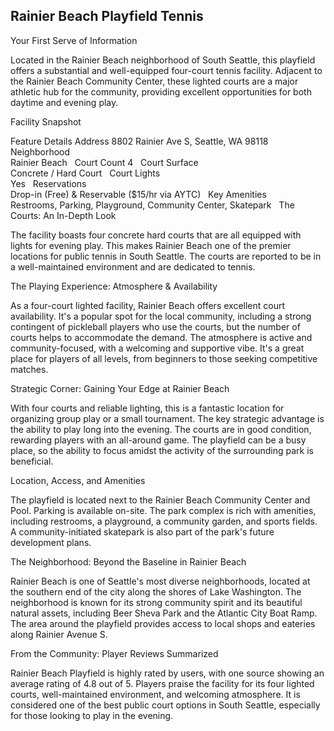 ## Rainier Beach Playfield Tennis

Your First Serve of Information

Located in the Rainier Beach neighborhood of South Seattle, this playfield offers a substantial and well-equipped four-court tennis facility. Adjacent to the Rainier Beach Community Center, these lighted courts are a major athletic hub for the community, providing excellent opportunities for both daytime and evening play.   

Facility Snapshot

Feature	Details
Address	
8802 Rainier Ave S, Seattle, WA 98118    
Neighborhood	
Rainier Beach    
Court Count	
4    
Court Surface	
Concrete / Hard Court    
Court Lights	
Yes    
Reservations	
Drop-in (Free) & Reservable ($15/hr via AYTC)    
Key Amenities	
Restrooms, Parking, Playground, Community Center, Skatepark    
The Courts: An In-Depth Look

The facility boasts four concrete hard courts that are all equipped with lights for evening play. This makes Rainier Beach one of the premier locations for public tennis in South Seattle. The courts are reported to be in a well-maintained environment and are dedicated to tennis.   

The Playing Experience: Atmosphere & Availability

As a four-court lighted facility, Rainier Beach offers excellent court availability. It's a popular spot for the local community, including a strong contingent of pickleball players who use the courts, but the number of courts helps to accommodate the demand. The atmosphere is active and community-focused, with a welcoming and supportive vibe. It's a great place for players of all levels, from beginners to those seeking competitive matches.   

Strategic Corner: Gaining Your Edge at Rainier Beach

With four courts and reliable lighting, this is a fantastic location for organizing group play or a small tournament. The key strategic advantage is the ability to play long into the evening. The courts are in good condition, rewarding players with an all-around game. The playfield can be a busy place, so the ability to focus amidst the activity of the surrounding park is beneficial.

Location, Access, and Amenities

The playfield is located next to the Rainier Beach Community Center and Pool. Parking is available on-site. The park complex is rich with amenities, including restrooms, a playground, a community garden, and sports fields. A community-initiated skatepark is also part of the park's future development plans.   

The Neighborhood: Beyond the Baseline in Rainier Beach

Rainier Beach is one of Seattle's most diverse neighborhoods, located at the southern end of the city along the shores of Lake Washington. The neighborhood is known for its strong community spirit and its beautiful natural assets, including Beer Sheva Park and the Atlantic City Boat Ramp. The area around the playfield provides access to local shops and eateries along Rainier Avenue S.   

From the Community: Player Reviews Summarized

Rainier Beach Playfield is highly rated by users, with one source showing an average rating of 4.8 out of 5. Players praise the facility for its four lighted courts, well-maintained environment, and welcoming atmosphere. It is considered one of the best public court options in South Seattle, especially for those looking to play in the evening.
